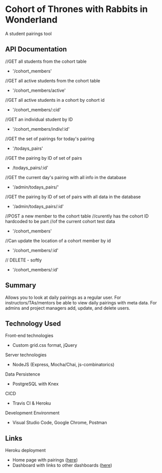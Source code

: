 # Cohort of Thrones with Rabbits in Wonderland 

A student pairings tool

## API Documentation

//GET all students from the cohort table
* '/cohort_members'

//GET all active students from the cohort table
* '/cohort_members/active'

//GET all active students in a cohort by cohort id
* '/cohort_members/:cid'

//GET an individual student by ID
* '/cohort_members/indiv/:id'

//GET the set of pairings for today's pairing
* '/todays_pairs'

//GET the pairing by ID of set of pairs
* /todays_pairs/:id'

//GET the current day's pairing with all info in the database
* '/admin/todays_pairs/'

//GET the pairing by ID of set of pairs with all data in the database
* '/admin/todays_pairs/:id'

//POST a new member to the cohort table 
//curently has the cohort ID hardcoded to be part
//of the current cohort test data
* '/cohort_members'

//Can update the location of a cohort member by id
* '/cohort_members/:id'

// DELETE - softly
* '/cohort_members/:id'

## Summary

Allows you to look at daily pairings as a regular user. For instructors/TAs/mentors be able to view daily pairings with meta data. For admins and project managers add, update, and delete users.

## Technology Used

Front-end technologies
* Custom grid.css format, jQuery

Server technologies
* NodeJS (Express, Mocha/Chai, js-combinatorics)

Data Persistence
* PostgreSQL with Knex

CICD
* Travis CI & Heroku

Development Environment
* Visual Studio Code, Google Chrome, Postman

## Links

Heroku deployment
* Home page with pairings (<a href="https://pacific-scrubland-37773.herokuapp.com/index.html">here</a>)
* Dashboard with links to other dashboards (<a href="https://pacific-scrubland-37773.herokuapp.com/dashboard/dashboard.html">here</a>)

